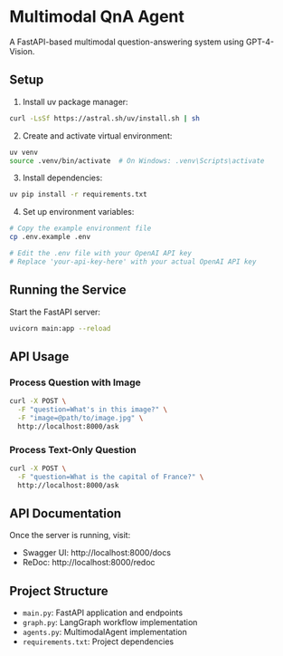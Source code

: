 # Multimodal QnA Agent

A FastAPI-based multimodal question-answering system using GPT-4-Vision.

## Setup

1. Install uv package manager:
```bash
curl -LsSf https://astral.sh/uv/install.sh | sh
```

2. Create and activate virtual environment:
```bash
uv venv
source .venv/bin/activate  # On Windows: .venv\Scripts\activate
```

3. Install dependencies:
```bash
uv pip install -r requirements.txt
```

4. Set up environment variables:
```bash
# Copy the example environment file
cp .env.example .env

# Edit the .env file with your OpenAI API key
# Replace 'your-api-key-here' with your actual OpenAI API key
```

## Running the Service

Start the FastAPI server:
```bash
uvicorn main:app --reload
```

## API Usage

### Process Question with Image
```bash
curl -X POST \
  -F "question=What's in this image?" \
  -F "image=@path/to/image.jpg" \
  http://localhost:8000/ask
```

### Process Text-Only Question
```bash
curl -X POST \
  -F "question=What is the capital of France?" \
  http://localhost:8000/ask
```

## API Documentation

Once the server is running, visit:
- Swagger UI: http://localhost:8000/docs
- ReDoc: http://localhost:8000/redoc

## Project Structure

- `main.py`: FastAPI application and endpoints
- `graph.py`: LangGraph workflow implementation
- `agents.py`: MultimodalAgent implementation
- `requirements.txt`: Project dependencies
